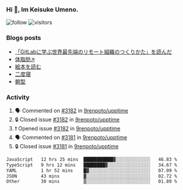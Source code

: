 ### Hi 👋, Im Keisuke Umeno.

<!--
**9renpoto/9renpoto** is a ✨ _special_ ✨ repository because its `README.md` (this file) appears on your GitHub profile.

Here are some ideas to get you started:

- 🔭 I’m currently working on ...
- 🌱 I’m currently learning ...
- 👯 I’m looking to collaborate on ...
- 🤔 I’m looking for help with ...
- 💬 Ask me about ...
- 📫 How to reach me: ...
- 😄 Pronouns: ...
- ⚡ Fun fact: ...
-->

![follow](https://img.shields.io/github/followers/9renpoto?label=Follow&style=social)
![visitors](https://komarev.com/ghpvc/?username=9renpoto&label=Profile%20views&color=0e75b6&style=flat)

### Blogs posts

<!-- BLOG-POST-LIST:START -->
- [「GitLabに学ぶ世界最先端のリモート組織のつくりかた」を読んだ](https://9renpoto.win/entry/2024/09/10/remote_organization)
- [体脂肪↗](https://9renpoto.win/entry/2024/08/12/gaining_fat)
- [絵本を読む](https://9renpoto.win/entry/2024/07/26/picture_book)
- [二度寝](https://9renpoto.win/entry/2024/07/18/going_back_to_sleep)
- [朝型](https://9renpoto.win/entry/2024/05/29/im-an-early)
<!-- BLOG-POST-LIST:END -->

### Activity

<!--START_SECTION:activity-->
1. 🗣 Commented on [#3182](https://github.com/9renpoto/upptime/issues/3182#issuecomment-2354789993) in [9renpoto/upptime](https://github.com/9renpoto/upptime)
2. 🔒 Closed issue [#3182](https://github.com/9renpoto/upptime/issues/3182) in [9renpoto/upptime](https://github.com/9renpoto/upptime)
3. ❗ Opened issue [#3182](https://github.com/9renpoto/upptime/issues/3182) in [9renpoto/upptime](https://github.com/9renpoto/upptime)
4. 🗣 Commented on [#3181](https://github.com/9renpoto/upptime/issues/3181#issuecomment-2354436347) in [9renpoto/upptime](https://github.com/9renpoto/upptime)
5. 🔒 Closed issue [#3181](https://github.com/9renpoto/upptime/issues/3181) in [9renpoto/upptime](https://github.com/9renpoto/upptime)
<!--END_SECTION:activity-->

<!--START_SECTION:waka-->

```txt
JavaScript   12 hrs 25 mins  ███████████▓░░░░░░░░░░░░░   46.83 %
TypeScript   9 hrs 12 mins   ████████▓░░░░░░░░░░░░░░░░   34.67 %
YAML         1 hr 52 mins    █▓░░░░░░░░░░░░░░░░░░░░░░░   07.09 %
JSON         43 mins         ▓░░░░░░░░░░░░░░░░░░░░░░░░   02.72 %
Other        30 mins         ▒░░░░░░░░░░░░░░░░░░░░░░░░   01.89 %
```

<!--END_SECTION:waka-->
